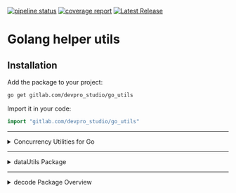 
[![pipeline status](https://gitlab.com/devpro_studio/go_utils/badges/master/pipeline.svg)](https://gitlab.com/devpro_studio/go_utils/-/commits/master)
[![coverage report](https://gitlab.com/devpro_studio/go_utils/badges/master/coverage.svg)](https://gitlab.com/devpro_studio/go_utils/-/commits/master)
[![Latest Release](https://gitlab.com/devpro_studio/go_utils/-/badges/release.svg)](https://gitlab.com/devpro_studio/go_utils/-/releases)

# Golang helper utils


## Installation

Add the package to your project:

```bash
go get gitlab.com/devpro_studio/go_utils
```

Import it in your code:

```go
import "gitlab.com/devpro_studio/go_utils"
```

---

<details>
  <summary>Concurrency Utilities for Go</summary>

## Concurrency Utilities for Go

This package provides a set of utilities for working with channels and concurrency in Go. It simplifies the creation of pipelines, fan-in/fan-out patterns, batching, and parallel processing. Each function is generic and works with any data type.

---

### Features

- **Pipeline**: Apply a transformation function to a stream of input values.
- **Split**: Split a stream of input values into two output streams based on a function.
- **FanIn**: Merge multiple input streams into a single output stream.
- **FanOut**: Distribute values from an input stream to multiple output streams.
- **Batch**: Group input values into fixed-size batches.
- **Parallel**: Process input values concurrently using a worker pool.

---

### Usage

#### 1. Pipeline

Transforms a stream of input values using a provided function.

```go
input := make(chan int)
output := concurrency.Pipeline(func(i int) int { return i * 2 })(input)

go func() {
    for i := 1; i <= 5; i++ {
        input <- i
    }
    close(input)
}()

for val := range output {
    fmt.Println(val) // Output: 2, 4, 6, 8, 10
}
```

---

#### 2. Split

Splits a stream of input values into two streams based on a transformation function.

```go
input := make(chan int)
out1, out2 := concurrency.Split(input, func(i int) (int, string) {
    return i, fmt.Sprintf("Value: %d", i)
})

go func() {
    for i := 1; i <= 3; i++ {
        input <- i
    }
    close(input)
}()

for val := range out1 {
    fmt.Println(val) // Output: 1, 2, 3
}

for val := range out2 {
    fmt.Println(val) // Output: "Value: 1", "Value: 2", "Value: 3"
}
```

---

#### 3. FanIn

Merges multiple input streams into a single output stream.

```go
ch1 := make(chan int)
ch2 := make(chan int)
output := concurrency.FanIn(ch1, ch2)

go func() {
    ch1 <- 1
    ch1 <- 2
    close(ch1)
}()

go func() {
    ch2 <- 3
    ch2 <- 4
    close(ch2)
}()

for val := range output {
    fmt.Println(val) // Output: 1, 2, 3, 4 (order may vary)
}
```

---

#### 4. FanOut

Distributes values from a single input stream to multiple output streams.

```go
input := make(chan int)
outputs := concurrency.FanOut(input, 3, false)

go func() {
    for i := 1; i <= 5; i++ {
        input <- i
    }
    close(input)
}()

for i, out := range outputs {
    go func(index int, ch <-chan int) {
        for val := range ch {
            fmt.Printf("Output[%d]: %d\n", index, val)
        }
    }(i, out)
}
```

---

#### 5. Batch

Groups values from a stream into fixed-size batches.

```go
input := make(chan int)
output := concurrency.Batch(input, 2)

go func() {
    for i := 1; i <= 5; i++ {
        input <- i
    }
    close(input)
}()

for batch := range output {
    fmt.Println(batch) // Output: [1 2], [3 4], [5]
}
```

---

#### 6. Parallel

Processes values from a stream concurrently using a worker pool.

```go
input := make(chan int)
output := concurrency.Parallel(input, func(i int) int { return i * i }, 3)

go func() {
    for i := 1; i <= 5; i++ {
        input <- i
    }
    close(input)
}()

for val := range output {
    fmt.Println(val) // Output: 1, 4, 9, 16, 25 (order may vary)
}
```

</details>

---

<details>
  <summary>dataUtils Package</summary>

## dataUtils Package

The dataUtils package provides a collection of utility functions for working with Go maps and slices. It simplifies common operations such as retrieving keys or values, checking for the presence of keys or values, filtering, deduplication, sorting, and converting slices to maps. The package leverages Go generics and type constraints to ensure flexibility and type safety.

---

### Features

- **Retrieve Keys**: Extract all keys from a map.
- **Retrieve Values**: Extract all values from a map.
- **Check for Keys**: Verify if a key exists in a map.
- **Check for Values**: Verify if a value exists in a map.
- **Ordered Iteration**: Iterate over a map in sorted key order.
- **Generic Sorting**: Sort slices in ascending or descending order.
- **Deduplication**: Remove duplicate elements from a slice.
- **Filtering**: Extract elements that match a given condition.
- **Iteration**: Apply a function to each element in a slice.
- **Conversion**: Transform a slice into a map.

---

#### 1. MapKeys

Extracts all keys from the provided map.

```go
data := map[string]int{"a": 1, "b": 2, "c": 3}
keys := dataUtils.MapKeys(data)
fmt.Println(keys) // Output: [a b c] (order may vary)
```

---

#### 2. MapValues

Extracts all values from the provided map.

```go
data := map[string]int{"a": 1, "b": 2, "c": 3}
values := dataUtils.MapValues(data)
fmt.Println(values) // Output: [1 2 3] (order may vary)
```

---

#### 3. MapContains

Checks if the provided map contains the specified key.

```go
data := map[string]int{"a": 1, "b": 2}
exists := dataUtils.MapContains(data, "b")
fmt.Println(exists) // Output: true
```

---

#### 4. MapValueContains

Checks if the provided map contains the specified value.

```go
data := map[string]int{"a": 1, "b": 2}
exists := dataUtils.MapValueContains(data, 2)
fmt.Println(exists) // Output: true
```

---

#### 5. MapOrderedIterator

Creates a function to iterate over the provided map in sorted key order. Requires a Constraints type for sorting keys.

```go
data := map[int]string{3: "three", 1: "one", 2: "two"}

iterator := dataUtils.MapOrderedIterator(data)
iterator(func(k int, v string) bool {
    fmt.Printf("Key: %d, Value: %s\n", k, v)
    return true // Return false to stop iteration early
})
// Output:
// Key: 1, Value: one
// Key: 2, Value: two
// Key: 3, Value: three
```

---

#### 6. SliceOrder

Sorts a slice in ascending or descending order.

```go
numbers := []int{5, 3, 8, 1}
dataUtils.SliceOrderAsk(&numbers)
fmt.Println(numbers) // Output: [1 3 5 8]

strings := []string{"banana", "apple", "cherry"}
dataUtils.SliceOrderAsk(&strings)
fmt.Println(strings) // Output: [apple banana cherry]
```

```go
numbers := []int{5, 3, 8, 1}
dataUtils.SliceOrderDesc(&numbers)
fmt.Println(numbers) // Output: [8 5 3 1]

strings := []string{"banana", "apple", "cherry"}
dataUtils.SliceOrderDesc(&strings)
fmt.Println(strings) // Output: [cherry banana apple]
```

---

#### 7. SliceDistinct

Removes duplicate elements from a slice and returns a new slice with unique values.

```go
numbers := []int{1, 2, 2, 3, 4, 4}
uniqueNumbers := dataUtils.SliceDistinct(numbers)
fmt.Println(uniqueNumbers) // Output: [1 2 3 4]
```

---

#### 8. SliceFilter

Filters elements in a slice based on a predicate function.

```go
numbers := []int{1, 2, 3, 4, 5}
evenNumbers := dataUtils.SliceFilter(numbers, func(n *int) bool {
    return *n%2 == 0
})
fmt.Println(evenNumbers) // Output: [2 4]
```

---

#### 9. SliceForeach

Applies a function to each element in a slice.

```go
numbers := []int{1, 2, 3}
dataUtils.SliceForeach(&numbers, func(n *int) {
    *n *= 2
})
fmt.Println(numbers) // Output: [2 4 6]
```

---

#### 10. SliceToMap

Converts a slice to a map using a transformation function.

```go
people := []string{"Alice", "Bob", "Charlie"}
nameLengths := dataUtils.SliceToMap(&people, func(name *string) (string, int) {
    return *name, len(*name)
})
fmt.Println(nameLengths) // Output: map[Alice:5 Bob:3 Charlie:7]
```

</details>

---

<details>
  <summary>decode Package Overview</summary>

## decode Package Overview

The decode package provides a flexible utility for copying and transforming data between different Go data structures, such as maps and structs. It supports nested structures, type conversions, and field mapping using struct tags. This functionality is useful for scenarios like data serialization, deserialization, and mapping between different data representations.

---

### Key Features

#### Core Functionality
- **Data Transformation**: Copy and transform data between structs, maps, and slices.
- **Field Mapping**: Map fields between structs and maps using custom tags.
- **Nested Data Handling**: Recursively process nested data structures.

#### Error Handling
- **Type Mismatch**: Returns an error if source and destination types are incompatible.
- **Destination Validation**: Ensures the destination is a writable pointer.
- **Field Presence**: Optionally enforce strict checks for field presence in the destination.

#### Configuration Flags
The behavior of the `Decode` function can be customized using the following flags:
- **`DecoderStrongFoundDst`**: Enforces strict checks for destination field presence.
- **`DecoderStrongType`**: Ensures type safety and allows struct-to-map conversion.
- **`DecoderUnwrapStructToMap`**: Unwraps nested structs into maps for flexible data representation.

---

### Usage Example

#### Basic Struct-to-Struct Mapping
```go
type Source struct {
    Name  string `json:"name"`
    Age   int    `json:"age"`
}

type Destination struct {
    Name  string `json:"name"`
    Age   int    `json:"age"`
}

source := Source{Name: "Alice", Age: 30}
var destination Destination

err := decode.Decode(source, &destination, "json", decode.DecoderStrongFoundDst)
if err != nil {
    log.Fatalf("Error: %v", err)
}

fmt.Println(destination) // Output: {Name: "Alice", Age: 30}
```

---

#### Struct-to-Map Conversion

```go
type Source struct {
    Name  string `json:"name"`
    Age   int    `json:"age"`
}

source := Source{Name: "Alice", Age: 30}
destination := make(map[string]interface{})

err := decode.Decode(source, &destination, "json", decode.DecoderUnwrapStructToMap)
if err != nil {
    log.Fatalf("Error: %v", err)
}

fmt.Println(destination) // Output: map[name: "Alice" age: 30]
```

</details>